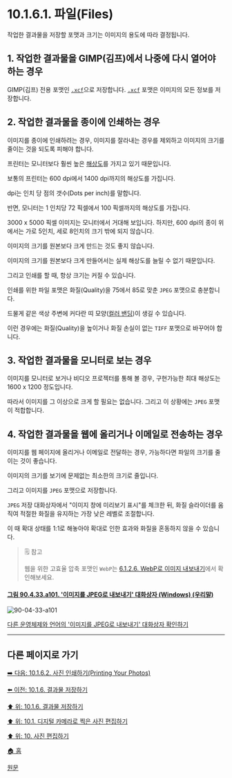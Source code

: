 # 10.1.6.1. 파일(Files)
작업한 결과물을 저장할 포맷과 크기는 이미지의 용도에 따라 결정됩니다.

<a id="10-01-06-01-s1"></a>

## 1. 작업한 결과물을 GIMP(김프)에서 나중에 다시 열어야 하는 경우
GIMP(김프) 전용 포맷인 [`.xcf`](./19-glossaryx-xcf.md)으로 저장합니다. [`.xcf`](./19-glossaryx-xcf.md) 포맷은 이미지의 모든 정보를 저장합니다.

<a id="10-01-06-01-s2"></a>

## 2. 작업한 결과물을 종이에 인쇄하는 경우
이미지를 종이에 인쇄하려는 경우, 이미지를 잘라내는 경우를 제외하고 이미지의 크기를 줄이는 것을 되도록 피해야 합니다.

프린터는 모니터보다 훨씬 높은 [해상도](./19-glossaryx-resolution.md)를 가지고 있기 때문입니다. 

보통의 프린터는 600 dpi에서 1400 dpi까지의 해상도를 가집니다. 

dpi는 인치 당 점의 갯수(Dots per inch)를 말합니다.

반면, 모니터는 1 인치당 72 픽셀에서 100 픽셀까지의 해상도를 가집니다.

3000 x 5000 픽셀 이미지는 모니터에서 거대해 보입니다. 하지만, 600 dpi의 종이 위에서는 가로 5인치, 세로 8인치의 크기 밖에 되지 않습니다.

이미지의 크기를 원본보다 크게 만드는 것도 좋지 않습니다. 

이미지의 크기를 원본보다 크게 만들어서는 실제 해상도를 늘릴 수 없기 때문입니다. 

그리고 인쇄를 할 때, 항상 크기는 커질 수 있습니다.

인쇄를 위한 파일 포맷은 화질(Quality)을 75에서 85로 맞춘 `JPEG` 포맷으로 충분합니다.

드물게 같은 색상 주변에 커다란 띠 모양([컬러 밴딩](./19-glossaryx-color_banding.md))이 생길 수 있습니다. 

이런 경우에는 화질(Quality)을 높이거나 화질 손실이 없는 `TIFF` 포맷으로 바꾸어야 합니다.

<a id="10-01-06-01-s3"></a>

## 3. 작업한 결과물을 모니터로 보는 경우
이미지를 모니터로 보거나 비디오 프로젝터를 통해 볼 경우, 구현가능한 최대 해상도는 1600 x 1200 정도입니다. 

따라서 이미지를 그 이상으로 크게 할 필요는 없습니다. 그리고 이 상황에는 `JPEG` 포맷이 적합합니다.

<a id="10-01-06-01-s4"></a>

## 4. 작업한 결과물을 웹에 올리거나 이메일로 전송하는 경우
이미지를 웹 페이지에 올리거나 이메일로 전달하는 경우, 가능하다면 파일의 크기를 줄이는 것이 좋습니다. 

이미지의 크기를 보기에 문제없는 최소한의 크기로 줄입니다. 

그리고 이미지를 `JPEG` 포맷으로 저장합니다. 

`JPEG` 저장 대화상자에서 "이미지 창에 미리보기 표시"를 체크한 뒤, 화질 슬라이더를 움직여 적절한 화질을 유지하는 가장 낮은 레벨로 조절합니다. 

이 때 확대 상태를 1:1로 해놓아야 확대로 인한 효과와 화질을 혼동하지 않을 수 있습니다.

> 🗒️ 참고
> 
> 웹을 위한 고효율 압축 포맷인 `WebP`는 [6.1.2.6. WebP로 이미지 내보내기](./06-01-02-06-export_image_as_webp.md)에서 확인해보세요.

<a id="90-04-33-a101"></a>

#### [그림 90.4.33.a101. '이미지를 JPEG로 내보내기' 대화상자 (Windows) (우리말)](./90-04-0033-export_image_as_jpeg.md#90-04-33-a101)
![90-04-33-a101](https://github.com/wonder13662/gimp/assets/15767104/b1e96240-69ca-44e6-90a5-782059a2d383)

[다른 운영체제와 언어의 '이미지를 JPEG로 내보내기' 대화상자 확인하기](./90-04-0033-export_image_as_jpeg.md#90-04-33-a102)

***

## 다른 페이지로 가기

[➡️ 다음: 10.1.6.2. 사진 인쇄하기(Printing Your Photos)](./10-01-06-02-printing_your_photos.md)

[⬅️ 이전: 10.1.6. 결과물 저장하기](./10-01-06-00-saving_your_results.md)

[⬆️ 위: 10.1.6. 결과물 저장하기](./10-01-06-00-saving_your_results.md)

[⬆️ 위: 10.1. 디지털 카메라로 찍은 사진 편집하기](./10-01-00-working-with-digital-camera-photos.md)

[⬆️ 위: 10. 사진 편집하기](./10-00-enhancing-photographs.md)

[🏠 홈](./00-home.md)

[원문](https://docs.gimp.org/2.10/ko/gimp-imaging-photos.html#gimp-using-photography-files)
